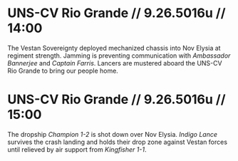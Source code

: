 # UNS-CV Rio Grande // 9.26.5016u // 14:00
The Vestan Sovereignty deployed mechanized chassis into Nov Elysia at regiment strength. Jamming is preventing communication with *Ambassador Bannerjee* and *Captain Farris*. Lancers are mustered aboard the UNS-CV Rio Grande to bring our people home.

# UNS-CV Rio Grande // 9.26.5016u // 15:00
The dropship *Champion 1-2* is shot down over Nov Elysia. *Indigo Lance* survives the crash landing and holds their drop zone against Vestan forces until relieved by air support from *Kingfisher 1-1*.